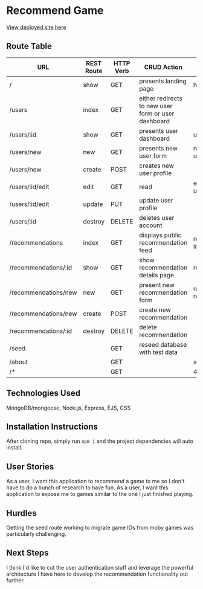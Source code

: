 # Recommend Game
[View deployed site here](https://recommend-game-ed418188de6f.herokuapp.com/)
## Route Table
| **URL** | **REST Route** | **HTTP Verb** | **CRUD Action** | **EJS Views** |
| --- | --- | --- | --- | --- |
| / | show | GET | presents landing page | home.ejs |
| /users | index | GET | either redirects to new user form or user dashboard | |
| /users/:id | show | GET | presents user dashboard | user.ejs |
| /users/new | new | GET | presents new user form | new-user.ejs |
| /users/new | create | POST | creates new user profile | |
| /users/:id/edit | edit | GET | read | edit-user | edit-user.ejs |
| /users/:id/edit | update | PUT | update user profile | |
| /users/:id | destroy | DELETE | deletes user account | |
| /recommendations | index | GET | displays public recommendation feed | rec-index.ejs | |
| /recommendations/:id | show | GET | show recommendation details page | rec.ejs | |
| /recommendations/new | new | GET | present new recommendation form | new-rec.ejs | |
| /recommendations/new | create | POST | create new recommendation | |
| /recommendations/:id | destroy | DELETE | delete recommendation | |
| /seed | | GET | reseed database with test data | |
| /about | | GET | | about.ejs |
| /* | | GET | | 404.ejs |

## Technologies Used
MongoDB/mongoose, Node.js, Express, EJS, CSS

## Installation Instructions
After cloning repo, simply run `npm i` and the project dependencies will auto install.

## User Stories
As a user, I want this application to recommend a game to me so I don't have to do a bunch of research to have fun.
As a user, I want this application to expose me to games similar to the one I just finished playing.

## Hurdles
Getting the seed route working to migrate game IDs from moby games was particularly challenging.

## Next Steps
I think I'd like to cut the user authentication stuff and leverage the powerful architecture I have here to develop the recommendation functionality out further.